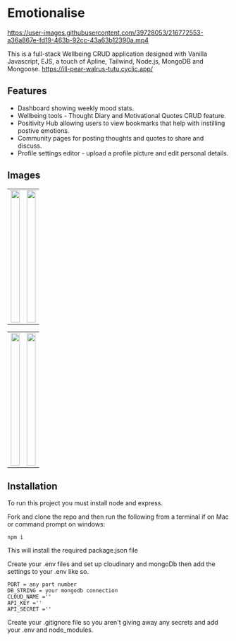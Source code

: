 # Emotionalise

https://user-images.githubusercontent.com/39728053/216772553-a36a867e-fd19-463b-92cc-43a63b12390a.mp4


This is a full-stack Wellbeing CRUD application designed with Vanilla Javascript, EJS, a touch of Apline, Tailwind, Node.js, MongoDB and Mongoose.
https://ill-pear-walrus-tutu.cyclic.app/
## Features

- Dashboard showing weekly mood stats.
- Wellbeing tools - Thought Diary and Motivational Quotes CRUD feature.
- Positivity Hub allowing users to view bookmarks that help with instilling postive emotions.
- Community pages for posting thoughts and quotes to share and discuss.
- Profile settings editor - upload a profile picture and edit personal details.

## Images

<table width="100%">
  <tr>
  <td width="50%" align="top">
   <img src ="https://user-images.githubusercontent.com/39728053/216773241-3871b9d0-25cd-4d1a-952e-431c52a2a2b9.png" style="height:300px;width:100%"></td>

  </td>
  <td width="50%" align="top">
   <img src = "https://user-images.githubusercontent.com/39728053/216773119-17519509-557e-44ae-a41c-e37a9e2b8be6.png" style="height:300px;width:100%"></td>

  </tr>
</table>



<table width="100%">
  <tr>
  <td width="50%" >
   <img src ="https://user-images.githubusercontent.com/39728053/216771795-129d4b30-c388-41f9-913b-732c79ad88fd.png" align="top" style="height:300px;width:100%"></td>

  </td>
  <td width="50%" >
   <img src = "https://user-images.githubusercontent.com/39728053/216772644-61eb7933-908d-4bb3-82aa-a7bc78fdff6b.png" align="top" style="height:300px;width:100%"></td>

  </tr>
</table>


## Installation
To run this project you must install node and express.

Fork and clone the repo and then run the following from a terminal if on Mac or command prompt on windows:

```
npm i

```
This will install the required package.json file

Create your .env files and set up cloudinary and mongoDb then add the settings to your .env like so.

```
PORT = any port number
DB_STRING = your mongodb connection
CLOUD_NAME =''
API_KEY =''
API_SECRET =''
```
Create your .gitignore file so you aren't giving away any secrets and add your .env and node_modules.

